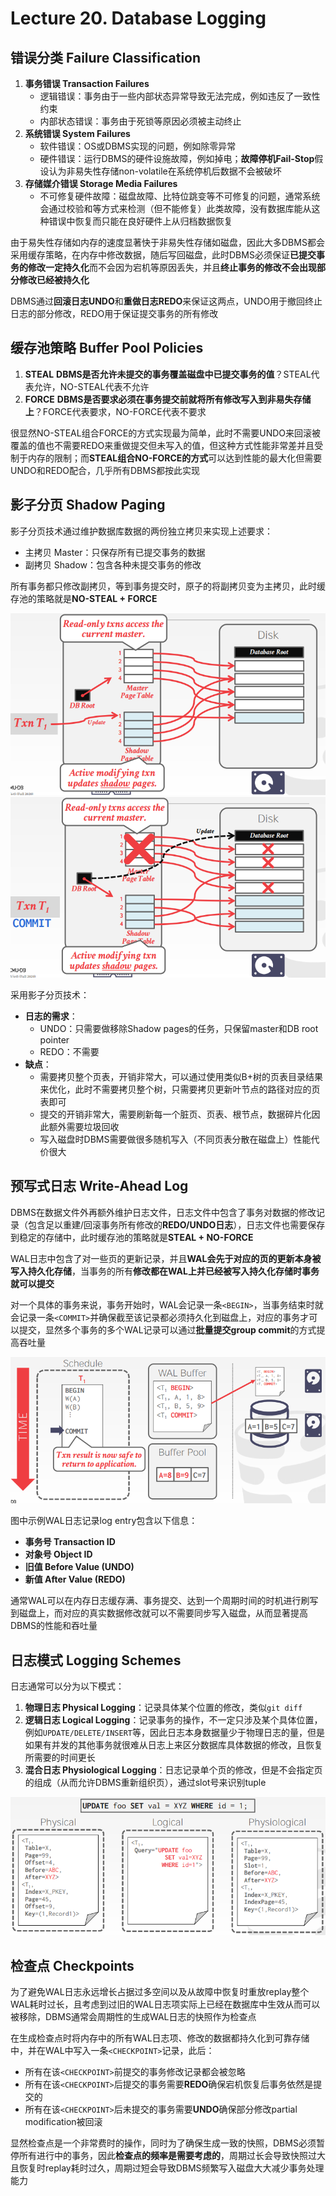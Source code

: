# Lecture 20. Database Logging

## 错误分类 Failure Classification

1. **事务错误 Transaction Failures**
   - 逻辑错误：事务由于一些内部状态异常导致无法完成，例如违反了一致性约束
   - 内部状态错误：事务由于死锁等原因必须被主动终止
2. **系统错误 System Failures**
   - 软件错误：OS或DBMS实现的问题，例如除零异常
   - 硬件错误：运行DBMS的硬件设施故障，例如掉电；**故障停机Fail-Stop**假设认为非易失性存储non-volatile在系统停机后数据不会被破坏
3. **存储媒介错误 Storage Media Failures**
   - 不可修复硬件故障：磁盘故障、比特位跳变等不可修复的问题，通常系统会通过校验和等方式来检测（但不能修复）此类故障，没有数据库能从这种错误中恢复而只能在良好硬件上从归档数据恢复

由于易失性存储如内存的速度显著快于非易失性存储如磁盘，因此大多DBMS都会采用缓存策略，在内存中修改数据，随后写回磁盘，此时DBMS必须保证**已提交事务的修改一定持久化**而不会因为宕机等原因丢失，并且**终止事务的修改不会出现部分修改已经被持久化**

DBMS通过**回滚日志UNDO**和**重做日志REDO**来保证这两点，UNDO用于撤回终止日志的部分修改，REDO用于保证提交事务的所有修改

## 缓存池策略 Buffer Pool Policies

1. **STEAL**
   **DBMS是否允许未提交的事务覆盖磁盘中已提交事务的值**？STEAL代表允许，NO-STEAL代表不允许
2. **FORCE**
   **DBMS是否要求必须在事务提交前就将所有修改写入到非易失存储上**？FORCE代表要求，NO-FORCE代表不要求

很显然NO-STEAL组合FORCE的方式实现最为简单，此时不需要UNDO来回滚被覆盖的值也不需要REDO来重做提交但未写入的值，但这种方式性能非常差并且受制于内存的限制；而**STEAL组合NO-FORCE的方式**可以达到性能的最大化但需要UNDO和REDO配合，几乎所有DBMS都按此实现

## 影子分页 Shadow Paging

影子分页技术通过维护数据库数据的两份独立拷贝来实现上述要求：

- 主拷贝 Master：只保存所有已提交事务的数据
- 副拷贝 Shadow：包含各种未提交事务的修改

所有事务都只修改副拷贝，等到事务提交时，原子的将副拷贝变为主拷贝，此时缓存池的策略就是**NO-STEAL + FORCE**

![20.1](images/20.1.png)
![20.2](images/20.2.png)

采用影子分页技术：

- **日志的需求**：
  - UNDO：只需要做移除Shadow pages的任务，只保留master和DB root pointer
  - REDO：不需要
- **缺点**：
  - 需要拷贝整个页表，开销非常大，可以通过使用类似B+树的页表目录结果来优化，此时不需要拷贝整个树，只需要拷贝更新叶节点的路径对应的页表即可
  - 提交的开销非常大，需要刷新每一个脏页、页表、根节点，数据碎片化因此额外需要垃圾回收
  - 写入磁盘时DBMS需要做很多随机写入（不同页表分散在磁盘上）性能代价很大

## 预写式日志 Write-Ahead Log

DBMS在数据文件外再额外维护日志文件，日志文件中包含了事务对数据的修改记录（包含足以重建/回滚事务所有修改的**REDO/UNDO日志**），日志文件也需要保存到稳定的存储中，此时缓存池的策略就是**STEAL + NO-FORCE**

WAL日志中包含了对一些页的更新记录，并且**WAL会先于对应的页的更新本身被写入持久化存储**，当事务的所有**修改都在WAL上并已经被写入持久化存储时事务就可以提交**

对一个具体的事务来说，事务开始时，WAL会记录一条`<BEGIN>`，当事务结束时就会记录一条`<COMMIT>`并确保截至该记录都必须持久化到磁盘上，对应的事务才可以提交，显然多个事务的多个WAL记录可以通过**批量提交group commit**的方式提高吞吐量

![20.3](images/20.3.png)

图中示例WAL日志记录log entry包含以下信息：

- **事务号 Transaction ID**
- **对象号 Object ID**
- **旧值 Before Value (UNDO)**
- **新值 After Value (REDO)**

通常WAL可以在内存日志缓存满、事务提交、达到一个周期时间的时机进行刷写到磁盘上，而对应的真实数据修改就可以不需要同步写入磁盘，从而显著提高DBMS的性能和吞吐量

## 日志模式 Logging Schemes

日志通常可以分为以下模式：

1. **物理日志 Physical Logging**：记录具体某个位置的修改，类似`git diff`
2. **逻辑日志 Logical Logging**：记录事务的操作，不一定只涉及某个具体位置，例如`UPDATE/DELETE/INSERT`等，因此日志本身数据量少于物理日志的量，但是如果有并发的其他事务就很难从日志上来区分数据库具体数据的修改，且恢复所需要的时间更长
3. **混合日志 Physiological Logging**：日志记录单个页的修改，但是不会指定页的组成（从而允许DBMS重新组织页），通过slot号来识别tuple

![20.4](images/20.4.png)

## 检查点 Checkpoints

为了避免WAL日志永远增长占据过多空间以及从故障中恢复时重放replay整个WAL耗时过长，且考虑到过旧的WAL日志项实际上已经在数据库中生效从而可以被移除，DBMS通常会周期性的生成WAL日志的快照作为检查点

在生成检查点时将内存中的所有WAL日志项、修改的数据都持久化到可靠存储中，并在WAL中写入一条`<CHECKPOINT>`记录，此后：

- 所有在该`<CHECKPOINT>`前提交的事务修改记录都会被忽略
- 所有在该`<CHECKPOINT>`后提交的事务需要**REDO**确保宕机恢复后事务依然是提交的
- 所有在该`<CHECKPOINT>`后未提交的事务需要**UNDO**确保部分修改partial modification被回滚

显然检查点是一个非常费时的操作，同时为了确保生成一致的快照，DBMS必须暂停所有进行中的事务，因此**检查点的频率是需要考虑的**，周期过长会导致快照过大且恢复时replay耗时过久，周期过短会导致DBMS频繁写入磁盘大大减少事务处理能力
